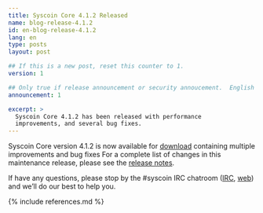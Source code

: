 ```yaml
---
title: Syscoin Core 4.1.2 Released
name: blog-release-4.1.2
id: en-blog-release-4.1.2
lang: en
type: posts
layout: post

## If this is a new post, reset this counter to 1.
version: 1

## Only true if release announcement or security annoucement.  English posts only
announcement: 1

excerpt: >
  Syscoin Core 4.1.2 has been released with performance
  improvements, and several bug fixes.
---
```

Syscoin Core version 4.1.2 is now available for [download][download
page] containing multiple improvements and bug fixes For a complete list
of changes in this maintenance release, please see the [release
notes][].

If have any questions, please stop by the #syscoin IRC chatroom
([IRC][irc], [web][web irc]) and we’ll do our best to help you.

[release notes]: /en/releases/4.1.2.1/
[IRC]: irc://irc.freenode.net/syscoin
[web irc]: https://webchat.freenode.net/?channels=syscoin&uio=d4
[download page]: /en/download

{% include references.md %}
